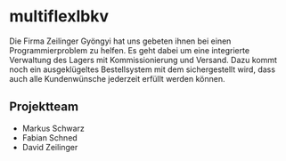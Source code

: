 # multiflexlbkv
Die Firma Zeilinger Gyöngyi hat uns gebeten ihnen bei einen Programmierproblem zu helfen. Es geht dabei um eine integrierte Verwaltung des Lagers mit Kommissionierung und Versand. Dazu kommt noch ein ausgeklügeltes Bestellsystem mit dem sichergestellt wird, dass auch alle Kundenwünsche jederzeit erfüllt werden können.

## Projektteam
- Markus Schwarz
- Fabian Schned
- David Zeilinger
